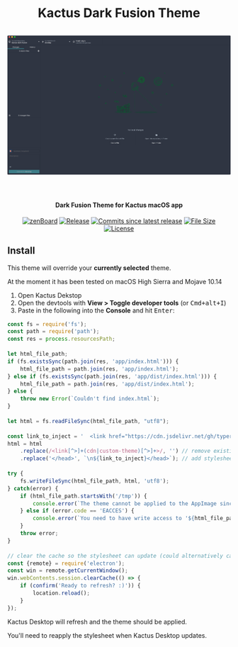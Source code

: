 <h1 align="center">
  Kactus Dark Fusion Theme
  <br>
  <br>
  <a href="#"><img src="kactus--dark-fusion.png" alt="Kactus Dark Fusion Theme" width="800" height="auto"></a>
  <br>
  <br>
</h1>

<h4 align="center">Dark Fusion Theme for Kactus macOS app</h4>

<p align="center">
  <a href="https://github.com/typerror/kactus-dark-fusion"><img src="https://img.shields.io/badge/theme-Dark%20Fusion-2f3542.svg" alt="zenBoard"></a>
  <a href="https://github.com/typerror/kactus-dark-fusion/releases"><img src="https://img.shields.io/github/release/typerror/kactus-dark-fusion.svg" alt="Release"></a>
  <a href="#"><img src="https://img.shields.io/github/commits-since/typerror/kactus-dark-fusion/latest.svg" alt="Commits since latest release"></a>
  <a href="#"><img src="https://img.shields.io/github/size/typerror/kactus-dark-fusion/kactus--dark-fusion.css.svg" alt="File Size"></a>
  <a href="https://github.com/typerror/kactus-dark-fusion/license"><img src="https://img.shields.io/github/license/typerror/zen-board.svg" alt="License"></a>
</p>

## Install

This theme will override your **currently selected** theme.

At the moment it has been tested on macOS High Sierra and Mojave 10.14

1. Open Kactus Dekstop
2. Open the devtools with **View > Toggle developer tools** (or <kbd>Cmd+alt+I</kbd>)
3. Paste in the following into the **Console** and hit <kbd>Enter</kbd>:
```js
const fs = require('fs');
const path = require('path');
const res = process.resourcesPath;

let html_file_path;
if (fs.existsSync(path.join(res, 'app/index.html'))) {
	html_file_path = path.join(res, 'app/index.html');
} else if (fs.existsSync(path.join(res, 'app/dist/index.html'))) {
	html_file_path = path.join(res, 'app/dist/index.html');
} else {
	throw new Error(`Couldn't find index.html`);
}

let html = fs.readFileSync(html_file_path, "utf8");

const link_to_inject = '  <link href="https://cdn.jsdelivr.net/gh/typerror/kactus-dark-fusion@v0.2-alpha/kactus--dark-fusion.css" rel="stylesheet">';
html = html
	.replace(/<link[^>]+(cdn|custom-theme)[^>]+>/, '') // remove existing custom stylesheet if there is one
	.replace('</head>', `\n${link_to_inject}</head>`); // add stylesheet

try {
	fs.writeFileSync(html_file_path, html, 'utf8');
} catch(error) {
	if (html_file_path.startsWith('/tmp')) {
		console.error(`The theme cannot be applied to the AppImage since 'index.html' is saved in a temporary directory.`)
	} else if (error.code == 'EACCES') {
		console.error(`You need to have write access to '${html_file_path}' for the theme to be applied.`)
	}
	throw error;
}

// clear the cache so the stylesheet can update (could alternatively cache-bust with a URL parameter)
const {remote} = require('electron');
const win = remote.getCurrentWindow();
win.webContents.session.clearCache(() => {
	if (confirm('Ready to refresh? :)')) {
		location.reload();
	}
});
```

Kactus Desktop will refresh and the theme should be applied.

You'll need to reapply the stylesheet when Kactus Desktop updates.
